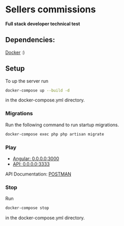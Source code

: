 # Sellers commissions

**Full stack developer technical test**

## Dependencies: 

[Docker](https://www.docker.com/get-started) :)


## Setup

To up the server run

```bash
docker-compose up --build -d
```

in the docker-compose.yml directory.


### Migrations

Run the following command to run startup migrations.

```bash
docker-compose exec php php artisan migrate
```

### Play

- [Angular: 0.0.0.0:3000](http://0.0.0.0:3000)
- [API: 0.0.0.0:3333](http://0.0.0.0:3333/tasks)

API Documentation:
[POSTMAN](https://documenter.getpostman.com/view/2210616/S11HuJvj)


### Stop
Run

```bash
docker-compose stop
```

in the docker-compose.yml directory.